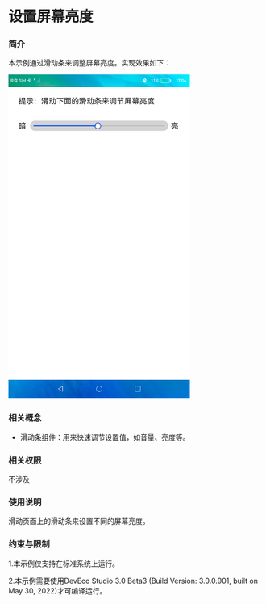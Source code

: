 # 设置屏幕亮度

### 简介

本示例通过滑动条来调整屏幕亮度。实现效果如下：

![](screenshots/device/page.png)

### 相关概念

-  滑动条组件：用来快速调节设置值，如音量、亮度等。

### 相关权限

不涉及

### 使用说明

滑动页面上的滑动条来设置不同的屏幕亮度。

### 约束与限制

1.本示例仅支持在标准系统上运行。

2.本示例需要使用DevEco Studio 3.0 Beta3 (Build Version: 3.0.0.901, built on May 30, 2022)才可编译运行。

